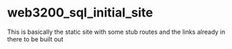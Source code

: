 # web3200_sql_initial_site
This is basically the static site with some stub routes and the links already in there to be built out
